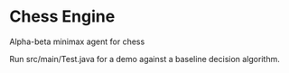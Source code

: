 # Chess Engine
Alpha-beta minimax agent for chess

Run src/main/Test.java for a demo against a baseline decision algorithm.
